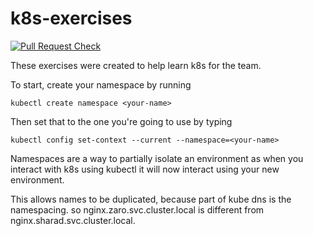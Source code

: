 # k8s-exercises

[![Pull Request Check](https://github.com/keefbaker/k8s-exercises/actions/workflows/validate.yml/badge.svg)](https://github.com/keefbaker/k8s-exercises/actions/workflows/validate.yml)

These exercises were created to help learn k8s for the team.

To start, create your namespace by running

```
kubectl create namespace <your-name>
```

Then set that to the one you're going to use by typing 

```
kubectl config set-context --current --namespace=<your-name>
```

Namespaces are a way to partially isolate an environment as when you interact with k8s using kubectl it will now interact using your new environment.

This allows names to be duplicated, because part of kube dns is the namespacing. so nginx.zaro.svc.cluster.local is different from nginx.sharad.svc.cluster.local.